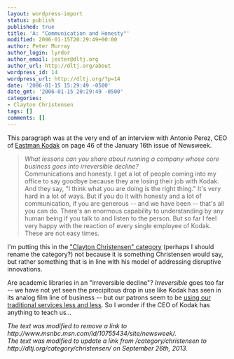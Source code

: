 ```yaml
---
layout: wordpress-import
status: publish
published: true
title: 'A: "Communication and Honesty"'
modified: 2006-01-15T20:29:49+00:00
author: Peter Murray
author_login: lyrdor
author_email: jester@dltj.org
author_url: http://dltj.org/about
wordpress_id: 14
wordpress_url: http://dltj.org/?p=14
date: '2006-01-15 15:29:49 -0500'
date_gmt: '2006-01-15 20:29:49 -0500'
categories:
- Clayton Christensen
tags: []
comments: []
---
```

<p>This paragraph was at the very end of <span class="removed_link" title="http://www.msnbc.msn.com/id/10755434/site/newsweek/">an interview</span> with Antonio Perez, CEO of <a href="http://kodak.com/" title="301 Moved Permanently">Eastman Kodak</a> on page 46 of the January 16th issue of Newsweek.</p>
<blockquote><p>
<i>What lessons can you share about running a company whose core business goes into irreversible decline?</i><br />
Communications and honesty.  I get a lot of people coming into my office to say goodbye because they are losing their job with Kodak.  And they say, "I think what you are doing is the right thing."  It's very hard in a lot of ways.  But if you do it with honesty and a lot of communication, if you are generous -- and we have been -- that's all you can do.  There's an enormous capability to understanding by any human being if you talk to and listen to the person.  But so far I feel very happy with the reaction of every single employee of Kodak.  These are not easy times.
</p></blockquote>
<p>I'm putting this in the <a href="/category/christensen/">"Clayton Christensen" category</a> (perhaps I should rename the category?) not because it is something Christensen would say, but rather something that is in line with his model of addressing disruptive innovations.</p>
<p>Are academic libraries in an "irreversible decline"?  <i>Irreversible</i> goes too far -- we have not yet seen the precipitous drop in use like Kodak has seen in its analog film line of business -- but our patrons seem to be <a href="http://www.aallnet.org/products/pub_llj_v93n02.asp" title="http://www.aallnet.org/products/pub_llj_v93n02.asp">using our traditional services less and less</a>.  So I wonder if the CEO of Kodak has anything to teach us...
<p style="padding:0;margin:0;font-style:italic;" class="removed_link">The text was modified to remove a link to http://www.msnbc.msn.com/id/10755434/site/newsweek/.</p>
<p style="padding:0;margin:0;font-style:italic;">The text was modified to update a link from /category/christensen to http://dltj.org/category/christensen/ on September 26th, 2013.</p>

